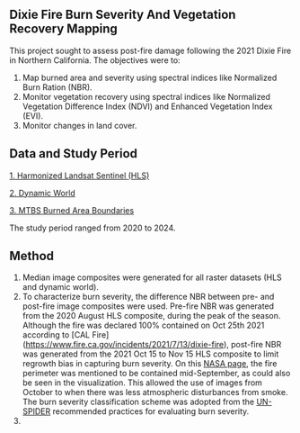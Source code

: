 ## Dixie Fire Burn Severity And Vegetation Recovery Mapping
This project sought to assess post-fire damage following the 2021 Dixie Fire in Northern California. The objectives were to:
1. Map burned area and severity using spectral indices like Normalized Burn Ration (NBR).
2. Monitor vegetation recovery using spectral indices like Normalized Vegetation Difference Index (NDVI) and Enhanced Vegetation Index (EVI).
3. Monitor changes in land cover. 

## Data and Study Period
[1. Harmonized Landsat Sentinel (HLS)](https://search.earthdata.nasa.gov/search?q=hls)

[2. Dynamic World](https://dynamicworld.app/)

[3. MTBS Burned Area Boundaries](https://burnseverity.cr.usgs.gov/products/mtbs)

The study period ranged from 2020 to 2024. 

## Method
1. Median image composites were generated for all raster datasets (HLS and dynamic world).
2. To characterize burn severity, the difference NBR between pre- and post-fire image composites were used. Pre-fire NBR was generated from the 2020 August HLS composite, during the peak of the season. Although the fire was declared 100% contained on Oct 25th 2021 according to [CAL Fire] (https://www.fire.ca.gov/incidents/2021/7/13/dixie-fire), post-fire NBR was generated from the 2021 Oct 15 to Nov 15 HLS composite to limit regrowth bias in capturing burn severity. On this [NASA page](https://svs.gsfc.nasa.gov/4993), the fire perimeter was mentioned to be contained mid-September, as could also be seen in the visualization. This allowed the use of images from October to when there was less atmospheric disturbances from smoke.
The burn severity classification scheme was adopted from the [UN-SPIDER](https://un-spider.org/advisory-support/recommended-practices/recommended-practice-burn-severity/in-detail/normalized-burn-ratio) recommended practices for evaluating burn severity.
3. 
